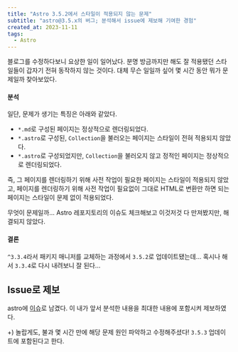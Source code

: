 ```yaml
---
title: "Astro 3.5.2에서 스타일이 적용되지 않는 문제"
subtitle: "astro@3.5.x의 버그; 분석해서 issue에 제보해 기여한 경험"
created_at: 2023-11-11
tags:
  - Astro
---
```


블로그를 수정하다보니 요상한 일이 일어났다. 분명 방금까지만 해도 잘 적용됐던 스타일들이 갑자기 전혀 동작하지 않는 것이다. 대체 무슨 일일까 싶어 몇 시간 동안 뭐가 문제일까 찾아보았다.

#### 분석

일단, 문제가 생기는 특징은 아래와 같았다.

- `*.md`로 구성된 페이지는 정상적으로 렌더링되었다.
- `*.astro`로 구성된, `Collection`을 불러오는 페이지는 스타일이 전혀 적용되지 않았다.
- `*.astro`로 구성되었지만, `Collection`을 불러오지 않고 정적인 페이지는 정상적으로 렌더링되었다.

즉, 그 페이지를 렌더링하기 위해 사전 작업이 필요한 페이지는 스타일이 적용되지 않았고, 페이지를 렌더링하기 위해 사전 작업이 필요없이 그대로 HTML로 변환만 하면 되는 페이지는 스타일이 문제 없이 적용되었다.

무엇이 문제일까… Astro 레포지토리의 이슈도 체크해보고 이것저것 다 만져봤지만, 해결되지 않았다.

#### 결론

`^3.3.4`라서 패키지 매니저를 교체하는 과정에서 `3.5.2`로 업데이트됐는데… 혹시나 해서 `3.3.4`로 다시 내려보니 잘 된다…

## Issue로 제보

astro에 [이슈](https://github.com/withastro/astro/issues/9066)로 남겼다. 이 내가 앞서 분석한 내용을 최대한 내용에 포함시켜 제보하였다.

+) 놀랍게도, 불과 몇 시간 만에 해당 문제 원인 파악하고 수정해주셨다! `3.5.3` 업데이트에 포함된다고 한다.

